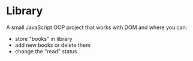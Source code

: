 # Library
A small JavaScript OOP project that works with DOM and where you can:
- store "books" in library
- add new books or delete them
- change the "read" status
